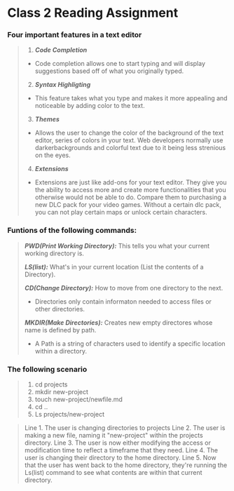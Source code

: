 # Class 2 Reading Assignment
### Four important features in a text editor
> 1. ***Code Completion***
>   - Code completion allows one to start typing and will display suggestions based off of what you originally typed.
> 2. ***Syntax Highligting***
>   - This feature takes what you type and makes it more appealing and noticeable by adding color to the text.
> 3. ***Themes***
>   * Allows the user to change the color of the background of the text editor, series of colors in your text. Web developers normally use darkerbackgrounds and colorful text due to it being less strenious on the eyes.
> 4. ***Extensions***
>   * Extensions are just like add-ons for your text editor. They give you the ability to access more and create more functionalities that you otherwise would not be able to do. Compare them to purchasing a new DLC pack for your video games. Without a certain dlc pack, you can not play certain maps or unlock certain characters. 

### Funtions of the following commands:
> ***PWD(Print Working Directory):*** This tells you what your current working directory is.
> 
> ***LS(list):*** What's in your current location (List the contents of a Directory).
> 
> ***CD(Change Directory):*** How to move from one directory to the next.  
>   * Directories only contain informaton needed to access files or other directories.
>   
>   ***MKDIR(Make Directories):*** Creates new empty directores whose name is defined by path.
>   * A Path is a string of characters used to identify a specific location within a directory.

### The following scenario ###
> 1. cd projects
> 2. mkdir new-project
> 3. touch new-project/newfile.md
> 4. cd ..
> 5. Ls projects/new-project

> Line 1. The user is changing directories to projects
> Line 2. The user is making a new file, naming it "new-project" within the projects directory.
> Line 3. The user is now either modifying the access or modification time to reflect a timeframe that they need.
> Line 4. The user is changing their directory to the home directory.
> Line 5. Now that the user has went back to the home directory, they're running the Ls(list) command to see what contents are within that current directory. 
